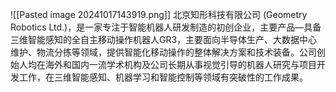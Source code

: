 ![[Pasted image 20241017143919.png]]
北京知形科技有限公司 (Geometry Robotics Ltd.)，是一家专注于智能机器人研发制造的初创企业，主要产品—具备三维智能感知的全自主移动操作机器人GR3，主要面向半导体生产、大数据中心维护、物流分拣等领域，提供智能化移动操作的整体解决方案和技术装备。公司创始人均在海外和国内一流学术机构及公司长期从事视觉引导的机器人研究与项目开发工作，在三维智能感知、机器学习和智能控制等领域有突破性的工作成果。